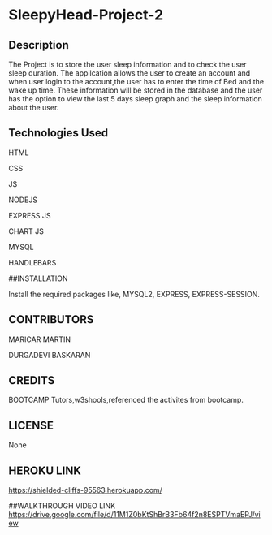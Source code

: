# SleepyHead-Project-2 

## Description

The Project is to store the user sleep information and to check the user sleep duration. The appilcation allows the user to create an account and when user login to the account,the user has to enter the time of Bed and the wake up time. These information will be stored in the database and the user has the option to view the last 5 days  sleep graph and the sleep information about the user.

## Technologies Used
HTML

CSS

JS

NODEJS

EXPRESS JS

CHART JS

MYSQL

HANDLEBARS

##INSTALLATION

Install the required packages like, MYSQL2, EXPRESS, EXPRESS-SESSION.

## CONTRIBUTORS

MARICAR MARTIN

DURGADEVI BASKARAN

## CREDITS

BOOTCAMP Tutors,w3shools,referenced the activites from bootcamp. 

## LICENSE

None

## HEROKU LINK
https://shielded-cliffs-95563.herokuapp.com/

##WALKTHROUGH VIDEO LINK
https://drive.google.com/file/d/11M1Z0bKtShBrB3Fb64f2n8ESPTVmaEPJ/view
